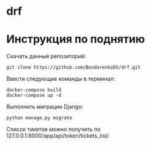 # drf

# Инструкция по поднятию

Скачать данный репозиторий:

    git clone https://github.com/BondarenkoDV/drf.git

Ввести следующие команды в терминал:

    docker-compose build
    docker-compose up -d

Выполнить миграции Django:

    python manage.py migrate

Список тикетов можно получить по
127.0.0.1:8000/app/api/token/tickets_list/
